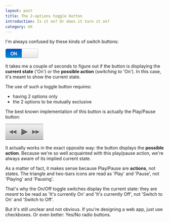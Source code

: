 ```yaml
---
layout: post
title: The 2-options toggle button
introduction: Is it on? Or does it turn it on?
category: UX
---
```


I'm always confused by these kinds of switch buttons:

![2-options toggle button](/images/toggle-button.png)

It takes me a couple of seconds to figure out if the button is displaying the **current state** ('On') or the **possible action** (*switching to* 'On'). In this case, it's meant to show the current state.

The use of such a toggle button requires:

* having 2 options only
* the 2 options to be mutually exclusive

The best known implementation of this button is actually the Play/Pause button:

![Play/Pause button](/images/play-pause-button.png)

It actually works in the exact opposite way: the button displays the **possible action**. Because we're so well acquainted with this play/pause action, we're always aware of its implied current state.

As a matter of fact, it makes sense because Play/Pause are **actions**, not states. The triangle and two-bars icons are read as 'Play' and 'Pause', not 'Playing' and 'Pausing'.

That's why the On/Off toggle switches display the current state: they are *meant* to be read as 'It's currently On' and 'It's currently Off', not 'Switch to On' and 'Switch to Off'.

But it's still unclear and not obvious. If you're designing a web app, just use checkboxes. Or even better: Yes/No radio buttons.


